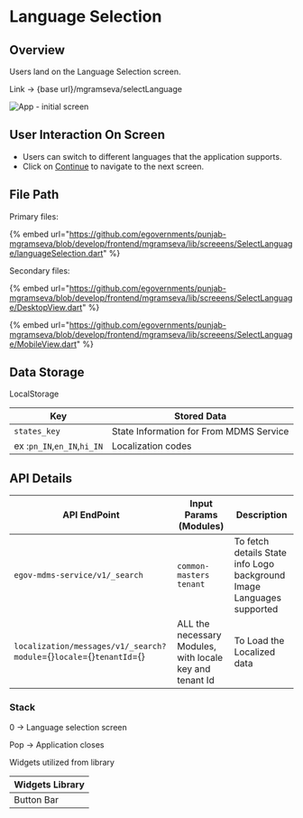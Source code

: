 # Language Selection

## Overview <a href="#link" id="link"></a>

Users land on the Language Selection screen.

Link → {base url}/mgramseva/selectLanguage

![App - initial screen](https://238770250-files.gitbook.io/\~/files/v0/b/gitbook-legacy-files/o/assets%2F-Mfb8ehcimjt6ER7QOME%2F-MkMbL3y8YcH5PxpU1GS%2F-MkMeKA4SjNd5S-OpRgR%2Fimage.png?alt=media\&token=3b886a41-753d-4592-8379-5aaed539ed53)

## User Interaction On Screen <a href="#user-interaction-on-screen" id="user-interaction-on-screen"></a>

* Users can switch to different languages that the application supports.
* Click on [Continue](login.md) to navigate to the next screen.

## File Path  <a href="#data-storage" id="data-storage"></a>

Primary files:&#x20;

{% embed url="https://github.com/egovernments/punjab-mgramseva/blob/develop/frontend/mgramseva/lib/screeens/SelectLanguage/languageSelection.dart" %}

Secondary files:&#x20;

{% embed url="https://github.com/egovernments/punjab-mgramseva/blob/develop/frontend/mgramseva/lib/screeens/SelectLanguage/DesktopView.dart" %}

{% embed url="https://github.com/egovernments/punjab-mgramseva/blob/develop/frontend/mgramseva/lib/screeens/SelectLanguage/MobileView.dart" %}

## Data Storage

LocalStorage

| Key                         | Stored Data                             |
| --------------------------- | --------------------------------------- |
| `states_key`                | State Information for From MDMS Service |
| ex :`pn_IN`,`en_IN`,`hi_IN` | Localization codes                      |

## **API Details**

| API EndPoint                                                         | Input Params (Modules)                                   | Description                                                                                                                            |
| -------------------------------------------------------------------- | -------------------------------------------------------- | -------------------------------------------------------------------------------------------------------------------------------------- |
| `egov-mdms-service/v1/_search`                                       | `common-masters tenant`                                  | To fetch details              State info                        Logo background          Image                     Languages supported |
| `localization/messages/v1/_search?module`={}`locale`={}`tenantId`={} | ALL the necessary Modules, with locale key and tenant Id | To Load the Localized data                                                                                                             |

### Stack

0 → Language selection screen

Pop → Application closes

Widgets utilized from library

| Widgets Library |
| --------------- |
| Button Bar      |


